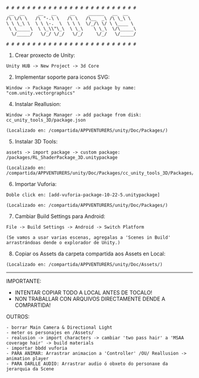 ```
# # # # # # # # # # # # # # # # # # # # # # # # # 
 __  __     __   __     __     ______   __  __    
/\ \/\ \   /\ "-.\ \   /\ \   /\__  _\ /\ \_\ \   
\ \ \_\ \  \ \ \-.  \  \ \ \  \/_/\ \/ \ \____ \  
 \ \_____\  \ \_\\"\_\  \ \_\    \ \_\  \/\_____\ 
  \/_____/   \/_/ \/_/   \/_/     \/_/   \/_____/ 
                                                  
# # # # # # # # # # # # # # # # # # # # # # # # # 
```


1. Crear proxecto de Unity:

```
Unity HUB -> New Project -> 3d Core
```


2. Implementar soporte para iconos SVG:
   
```
Window -> Package Manager -> add package by name: "com.unity.vectorgraphics"
```


4. Instalar Reallusion:

```
Window -> Package Manager -> add package from disk: cc_unity_tools_3D/package.json

(Localizado en: /compartida/APPVENTURERS/unity/Doc/Packages/)
```


5. Instalar 3D Tools:

```
assets -> import package -> custom package: /packages/RL_ShaderPackage_3D.unitypackage

(Localizado en: /compartida/APPVENTURERS/unity/Doc/Packages/cc_unity_tools_3D/Packages/)
```

6. Importar Vuforia:
   
```
Doble click en: [add-vuforia-package-10-22-5.unitypackage]

(Localizado en: /compartida/APPVENTURERS/unity/Doc/Packages/)
```

7. Cambiar Build Settings para Android:

```
File -> Build Settings -> Android -> Switch Platform 

(Se vamos a usar varias escenas, agregalas a 'Scenes in Build' arrastrándoas dende o explorador de Unity.)
```

8. Copiar os Assets da carpeta compartida aos Assets en Local:

```
(Localizado en: /compartida/APPVENTURERS/unity/Doc/Assets/)
```

--------------------------------

IMPORTANTE:
* INTENTAR COPIAR TODO A LOCAL ANTES DE TOCALO!
* NON TRABALLAR CON ARQUIVOS DIRECTAMENTE DENDE A COMPARTIDA!

OUTROS:
```
- borrar Main Camera & Directional Light
- meter os personajes en /Assets/
- realusion -> import characters -> cambiar 'two pass hair' a 'MSAA coverage hair' -> build materials
- importar bbdd vuforia
- PARA ANIMAR: Arrastrar animacion a 'Controller' /OU/ Reallusion -> animation player
- PARA DARLLE AUDIO: Arrastrar audio ó obxeto do personaxe da jerarquia da Scene
```

